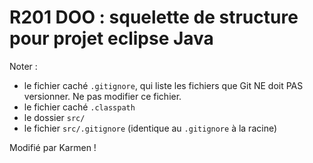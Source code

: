 # R201 DOO : squelette de structure pour projet eclipse Java

Noter :
- le fichier caché <code>.gitignore</code>, qui liste les fichiers que Git NE doit PAS versionner. 
Ne pas modifier ce fichier.
- le fichier caché <code>.classpath</code>
- le dossier <code>src/</code>
- le fichier <code>src/.gitignore</code> (identique au <code>.gitignore</code> à la racine)

Modifié par Karmen !